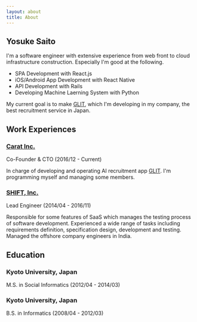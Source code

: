 ```yaml
---
layout: about
title: About
---
```


## **Yosuke Saito**

I'm a software engineer with extensive experience from web front to cloud infrastructure construction.
Especially I'm good at the following.

* SPA Development with React.js
* iOS/Android App Development with React Native
* API Development with Rails
* Developing Machine Laerning System with Python

My current goal is to make [GLIT](https://glit.io), which I'm developing in my company, the best recruitment service in Japan.

## Work Experiences

### **[Carat Inc.](https://www.caratinc.jp)**

Co-Founder & CTO (2016/12 - Current)

In charge of developing and operating AI recruitment app [GLIT](https://glit.io).
I'm programming myself and managing some members.

### **[SHIFT, Inc.](http://www.shiftinc.jp)**

Lead Engineer (2014/04 - 2016/11)

Responsible for some features of SaaS which manages the testing process of software development.
Experienced a wide range of tasks including requirements definition, specification design, development and testing.
Managed the offshore company engineers in India.

## Education

### **Kyoto University, Japan**

M.S. in Social Informatics (2012/04 - 2014/03)

### **Kyoto University, Japan**

B.S. in Informatics (2008/04 - 2012/03)

<!-- ## Portfolio

### **[Pomoron](/pomoron/)**

The simplest pomodoro technique timer. You can concentrate on your task by using this.

### **[Xcard](/xcard/)**

Newly flush card app, which is created for mainly people who want to study foreign languages and allows you to create and study original flush cards efficiently. -->
